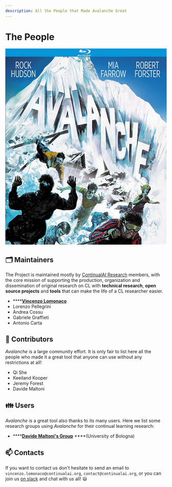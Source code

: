 ```yaml
---
description: All the People that Made Avalanche Great
---
```


# The People

![](../.gitbook/assets/avalanche_movie.jpg)

## 🗂️ Maintainers 

The Project is maintained mostly by [ContinualAI Research](https://www.continualai.org/research) members, with the core mission of supporting the production, organization and dissemination of original research on CL with **technical research**, **open source projects** and **tools** that can make the life of a CL researcher easier.

* \*\*\*\*[**Vincenzo Lomonaco**](https://www.vincenzolomonaco.com/) 
* Lorenzo Pellegrini 
* Andrea Cossu
* Gabriele Graffieti
* Antonio Carta 

## 🔨 Contributors 

_Avalanche_ is a large community effort. It is only fair to list here all the people who made it a great tool that anyone can use without any restrictions at all!

* Qi She
* Keeiland Kooper
* Jeremy Forest
* Davide Maltoni

## 👪 Users

_Avalanche_ is a great tool also thanks to its many users. Here we list some research groups using _Avalanche_ for their continual learning research:

* \*\*\*\*[**Davide Maltoni's Group**](https://www.google.com/url?sa=t&rct=j&q=&esrc=s&source=web&cd=&cad=rja&uact=8&ved=2ahUKEwitwZqWycXsAhWFnVwKHfbyCTMQFjAAegQIAhAC&url=http%3A%2F%2Fbiolab.csr.unibo.it%2F&usg=AOvVaw1QHRTQ0tLFtskz3T5OuEwB) ****\(University of Bologna\)

## 📫 Contacts 

If you want to contact us don't hesitate to send an email to `vincenzo.lomonaco@continualai.org`, `contact@continualai.org`, or you can join us [on slack](https://join.slack.com/t/continualai/shared_invite/enQtNjQxNDYwMzkxNzk0LTBhYjg2MjM0YTM2OWRkNDYzOGE0ZTIzNDQ0ZGMzNDE3ZGUxNTZmNmM1YzJiYzgwMTkyZDQxYTlkMTI3NzZkNjU) and chat with us all! 😃

